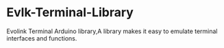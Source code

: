 # Evlk-Terminal-Library
Evolink Terminal Arduino library,A library makes it easy to emulate terminal interfaces and functions.
